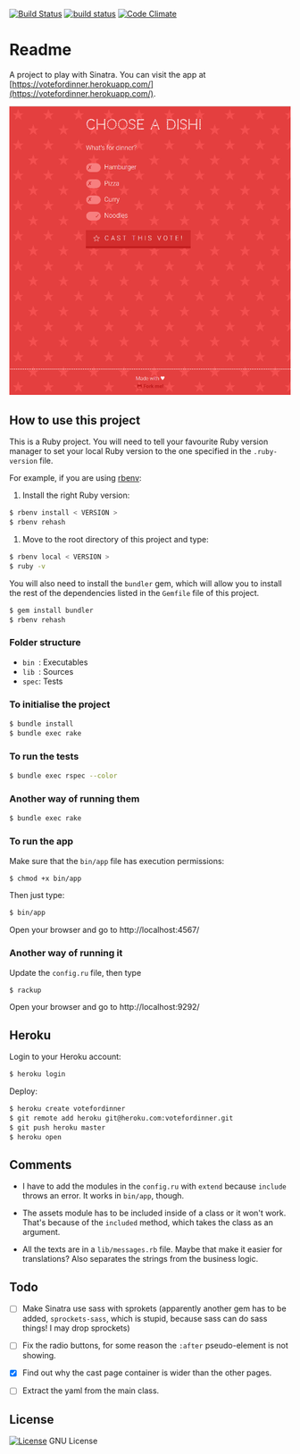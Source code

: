 [![Build Status](https://travis-ci.org/octopusinvitro/votefordinner.svg?branch=master)](https://travis-ci.org/octopusinvitro/votefordinner)
[![build status](https://gitlab.com/octopusinvitro/votefordinner/badges/master/build.svg)](https://gitlab.com/octopusinvitro/votefordinner/commits/master)
[![Code Climate](https://codeclimate.com/github/octopusinvitro/votefordinner/badges/gpa.svg)](https://codeclimate.com/github/octopusinvitro/votefordinner)

# Readme

A project to play with Sinatra. You can visit the app at [https://votefordinner.herokuapp.com/](https://votefordinner.herokuapp.com/).

![Screenshot](screenshot.png)


## How to use this project

This is a Ruby project.
You will need to tell your favourite Ruby version manager to set your local Ruby version to the one specified in the `.ruby-version` file.

For example, if you are using [rbenv](https://cbednarski.com/articles/installing-ruby/):

1. Install the right Ruby version:
```bash
$ rbenv install < VERSION >
$ rbenv rehash
```
1. Move to the root directory of this project and type:
```bash
$ rbenv local < VERSION >
$ ruby -v
```

You will also need to install the `bundler` gem, which will allow you to install the rest of the dependencies listed in the `Gemfile` file of this project.

```bash
$ gem install bundler
$ rbenv rehash
```


### Folder structure

* `bin `: Executables
* `lib `: Sources
* `spec`: Tests


### To initialise the project

```bash
$ bundle install
$ bundle exec rake
```


### To run the tests

```bash
$ bundle exec rspec --color
```


### Another way of running them

```bash
$ bundle exec rake
```

### To run the app

Make sure that the `bin/app` file has execution permissions:

```bash
$ chmod +x bin/app
```

Then just type:

```bash
$ bin/app
```

Open your browser and go to http://localhost:4567/


### Another way of running it

Update the `config.ru` file, then type

```bash
$ rackup
```

Open your browser and go to http://localhost:9292/


## Heroku

Login to your Heroku account:

```bash
$ heroku login
```

Deploy:

```sh
$ heroku create votefordinner
$ git remote add heroku git@heroku.com:votefordinner.git
$ git push heroku master
$ heroku open
```


## Comments

* I have to add the modules in the `config.ru` with `extend` because `include` throws an error. It works in `bin/app`, though.

* The assets module has to be included inside of a class or it won't work. That's because of the `included` method, which takes the class as an argument.

* All the texts are in a `lib/messages.rb` file. Maybe that make it easier for translations? Also separates the strings from the business logic.


## Todo

* [ ] Make Sinatra use sass with sprokets (apparently another gem has to be added, `sprockets-sass`, which is stupid, because sass can do sass things! I may drop sprockets)
* [ ] Fix the radio buttons, for some reason the `:after` pseudo-element is not showing.
* [x] Find out why the cast page container is wider than the other pages.
* [ ] Extract the yaml from the main class.


## License

[![License](https://img.shields.io/badge/gnu-license-green.svg?style=flat)](https://opensource.org/licenses/GPL-2.0)
GNU License
